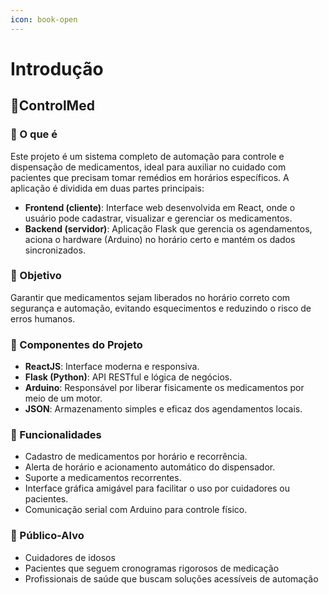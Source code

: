 ```yaml
---
icon: book-open
---
```


# Introdução

## 💊ControlMed

### 📘 O que é

Este projeto é um sistema completo de automação para controle e dispensação de medicamentos, ideal para auxiliar no cuidado com pacientes que precisam tomar remédios em horários específicos. A aplicação é dividida em duas partes principais:

* **Frontend (cliente)**: Interface web desenvolvida em React, onde o usuário pode cadastrar, visualizar e gerenciar os medicamentos.
* **Backend (servidor)**: Aplicação Flask que gerencia os agendamentos, aciona o hardware (Arduino) no horário certo e mantém os dados sincronizados.

### 🎯 Objetivo

Garantir que medicamentos sejam liberados no horário correto com segurança e automação, evitando esquecimentos e reduzindo o risco de erros humanos.

### 🔌 Componentes do Projeto

* **ReactJS**: Interface moderna e responsiva.
* **Flask (Python)**: API RESTful e lógica de negócios.
* **Arduino**: Responsável por liberar fisicamente os medicamentos por meio de um motor.
* **JSON**: Armazenamento simples e eficaz dos agendamentos locais.

### 🚀 Funcionalidades

* Cadastro de medicamentos por horário e recorrência.
* Alerta de horário e acionamento automático do dispensador.
* Suporte a medicamentos recorrentes.
* Interface gráfica amigável para facilitar o uso por cuidadores ou pacientes.
* Comunicação serial com Arduino para controle físico.

### 👤 Público-Alvo

* Cuidadores de idosos
* Pacientes que seguem cronogramas rigorosos de medicação
* Profissionais de saúde que buscam soluções acessíveis de automação

